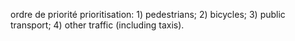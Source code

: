 ordre de priorité
prioritisation: 1) pedestrians; 2) bicycles; 3) public transport; 4) other traffic (including taxis).